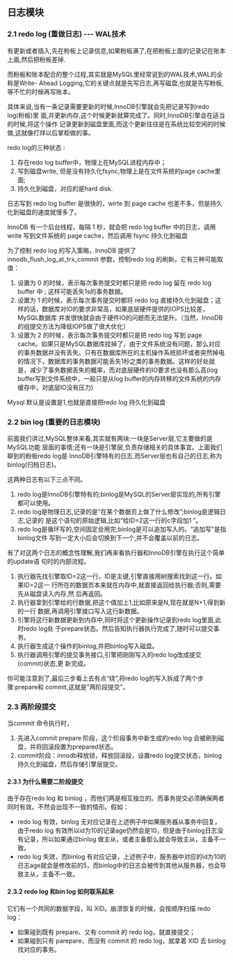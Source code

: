 ## 日志模块
### 2.1 redo log (重做日志) --- WAL技术
有更新或者插入,先在粉板上记录信息,如果粉板满了,在把粉板上面的记录记在账本上面,然后把粉板差掉.

而粉板和账本配合的整个过程,其实就是MySQL里经常说到的WAL技术,WAL的全称是Write-
Ahead Logging,它的关键点就是先写日志,再写磁盘,也就是先写粉板,等不忙的时候再写账本。

具体来说,当有一条记录需要更新的时候,InnoDB引擎就会先把记录写到redo log(粉板)里
面,并更新内存,这个时候更新就算完成了。同时,InnoDB引擎会在适当的时候,将这个操作
记录更新到磁盘里面,而这个更新往往是在系统比较空闲的时候做,这就像打烊以后掌柜做的事。

redo log的三种状态 :
1. 存在redo log buffer中，物理上在MySQL进程内存中；
2. 写到磁盘write, 但是没有持久化fsync,物理上是在文件系统的page cache里面;
3. 持久化到磁盘，对应的是hard disk.

日志写到 redo log buffer 是很快的，wirte 到 page cache 也差不多，但是持久化到磁盘的速度就慢多了。

InnoDB 有一个后台线程，每隔 1 秒，就会把 redo log buffer 中的日志，调用 write 写到文件系统的 page cache，然后调用 fsync 持久化到磁盘

为了控制 redo log 的写入策略，InnoDB 提供了 innodb_flush_log_at_trx_commit 参数，控制redo log 的刷新。它有三种可能取值：

1. 设置为 0 的时候，表示每次事务提交时都只是把 redo log 留在 redo log buffer 中 ; 这样可能丢失1s的事务数据。
2. 设置为 1 的时候，表示每次事务提交时都将 redo log 直接持久化到磁盘；这样的话，数据库对IO的要求非常高，如果底层硬件提供的IOPS比较差，MySQL数据库 并发很快就会由于硬件IO的问题而无法提升。（当然，InnoDB的组提交方法为降低IOPS做了很大优化）
3. 设置为 2 的时候，表示每次事务提交时都只是把 redo log 写到 page cache。如果只是MySQL数据库挂掉了，由于文件系统没有问题，那么对应的事务数据并没有丢失。只有在数据库所在的主机操作系统损坏或者突然掉电的情况下，数据库的事务数据可能丢失1秒之类的事务数据。这样的好处就是，减少了事务数据丢失的概率，而对底层硬件的IO要求也没有那么高(log buffer写到文件系统中，一般只是从log buffer的内存转移的文件系统的内存缓存中，对底层IO没有压力)

Mysql 默认是设置是1,也就是直接把redo log 持久化到磁盘

### 2.2 bin log (重要的日志模块)
前面我们讲过,MySQL整体来看,其实就有两块:一块是Server层,它主要做的是MySQL功能
层面的事情;还有一块是引擎层,负责存储相关的具体事宜。上面我们聊到的粉板redo log是
InnoDB引擎特有的日志,而Server层也有自己的日志,称为binlog(归档日志)。

这两种日志有以下三点不同。
1. redo log是InnoDB引擎特有的;binlog是MySQL的Server层实现的,所有引擎都可以使用。
2. redo log是物理日志,记录的是“在某个数据页上做了什么修改”;binlog是逻辑日志,记录的
是这个语句的原始逻辑,比如“给ID=2这一行的c字段加1 ”。
3. redo log是循环写的,空间固定会用完;binlog是可以追加写入的。“追加写”是指binlog文件
写到一定大小后会切换到下一个,并不会覆盖以前的日志。

有了对这两个日志的概念性理解,我们再来看执行器和InnoDB引擎在执行这个简单的update语
句时的内部流程。
1. 执行器先找引擎取ID=2这一行。ID是主键,引擎直接用树搜索找到这一行。如果ID=2这一
行所在的数据页本来就在内存中,就直接返回给执行器;否则,需要先从磁盘读入内存,然
后再返回。
2. 执行器拿到引擎给的行数据,把这个值加上1,比如原来是N,现在就是N+1,得到新的一行
数据,再调用引擎接口写入这行新数据。
3. 引擎将这行新数据更新到内存中,同时将这个更新操作记录到redo log里面,此时redo log处
于prepare状态。然后告知执行器执行完成了,随时可以提交事务。
4. 执行器生成这个操作的binlog,并把binlog写入磁盘。
5. 执行器调用引擎的提交事务接口,引擎把刚刚写入的redo log改成提交(commit)状态,更
新完成。

你可能注意到了,最后三步看上去有点“绕”,将redo log的写入拆成了两个步骤:prepare和
commit,这就是"两阶段提交"。

### 2.3 两阶段提交
当commit 命令执行时，
1. 先进入commit prepare 阶段，这个阶段事务中新生成的redo log 会被刷到磁盘，并将回滚段置为prepared状态。
2. commit阶段：innodb释放锁，释放回滚段，设置redo log提交状态，binlog持久化到磁盘，然后存储引擎层提交。

#### 2.3.1 为什么需要二阶段提交
由于存在redo log 和 binlog ，而他们两是相互独立的。而事务提交必须确保两者同时有效。不然会出现不一致的情形。假如： 
+ redo log 有效，binlog 无对应记录在上述例子中如果服务器从事务中回复，由于redo log 有效所以id为10的记录age仍然会是10，但是由于binlog日志没有记录，所以如果通过binlog 做主从，或者主备那么就会导致主从，主备不一致。
+ redo log 失效，而binlog 有对应记录，上述例子中，服务器中对应的id为10的日志age就会是修改前的5，而binlog中的日志会被传到其他从服务器，也会导致主从，主备不一致。

#### 2.3.2 redo log 和bin log 如何联系起来
它们有一个共同的数据字段，叫 XID。崩溃恢复的时候，会按顺序扫描 redo log：
+ 如果碰到既有 prepare、又有 commit 的 redo log，就直接提交；
+ 如果碰到只有 parepare、而没有 commit 的 redo log，就拿着 XID 去 binlog 找对应的事务。




